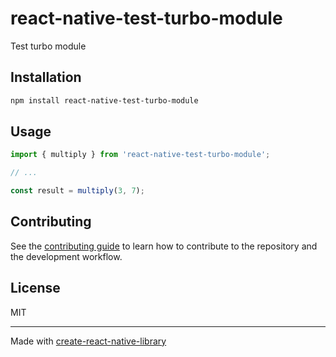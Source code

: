 # react-native-test-turbo-module

Test turbo module

## Installation

```sh
npm install react-native-test-turbo-module
```

## Usage


```js
import { multiply } from 'react-native-test-turbo-module';

// ...

const result = multiply(3, 7);
```

## Contributing

See the [contributing guide](CONTRIBUTING.md) to learn how to contribute to the repository and the development workflow.

## License

MIT

---

Made with [create-react-native-library](https://github.com/callstack/react-native-builder-bob)
